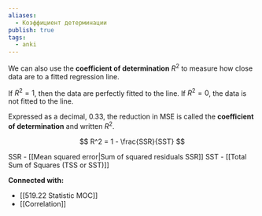 ```yaml
---
aliases:
  - Коэффициент детерминации
publish: true
tags:
  - anki
---
```


We can also use the **coefficient of determination** $R^2$ to measure how close data are to a fitted regression line.

If $R^2=1$, then the data are perfectly fitted to the line. 
If $R^2=0$, the data is not fitted to the line.

Expressed as a decimal, $0.33$, the reduction in MSE is called the **coefficient of determination** and written $R^2$.

$$
R^2 = 1 - \frac{SSR}{SST}
$$

SSR - [[Mean squared error|Sum of squared residuals SSR]]
SST - [[Total Sum of Squares (TSS or SST)]]



**Connected with:**
- [[519.22 Statistic MOC]]
- [[Correlation]]

